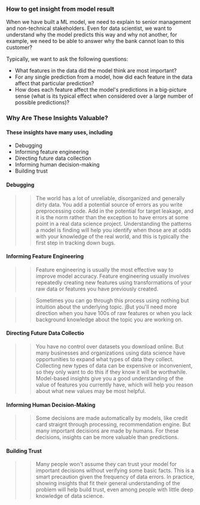 ###  How to get insight from model result


When we have built a ML model, we need to explain to senior management and non-technical stakeholders. Even for data scientist, we want to understand why the model predicts this way and why not another, for example, we need to be able to answer why the bank cannot loan to this customer?

Typically, we want to ask the following questions:

- What features in the data did the model think are most important?
- For any single prediction from a model, how did each feature in the data affect that particular prediction?
- How does each feature affect the model's predictions in a big-picture sense (what is its typical effect when considered over a large number of possible predictions)?

### Why Are These Insights Valuable?
#### These insights have many uses, including

- Debugging
- Informing feature engineering
- Directing future data collection
- Informing human decision-making
- Building trust

#### Debugging

>> The world has a lot of unreliable, disorganized and generally dirty data. You add a potential source of errors as you write preprocessing code. Add in the potential for target leakage, and it is the norm rather than the exception to have errors at some point in a real data science project. Understanding the patterns a model is finding will help you identify when those are at odds with your knowledge of the real world, and this is typically the first step in tracking down bugs.



#### Informing Feature Engineering

>> Feature engineering is usually the most effective way to improve model accuracy. Feature engineering usually involves repeatedly creating new features using transformations of your raw data or features you have previously created.

>> Sometimes you can go through this process using nothing but intuition about the underlying topic. jBut you'll need more direction when you have 100s of raw features or when you lack background knowledge about the topic you are working on.

#### Directing Future Data Collectio

>> You have no control over datasets you download online. But many businesses and organizations using data science have opportunities to expand what types of data they collect. Collecting new types of data can be expensive or inconvenient, so they only want to do this if they know it will be worthwhile. Model-based insights give you a good understanding of the value of features you currently have, which will help you reason about what new values may be most helpful.

#### Informing Human Decision-Making

>> Some decisions are made automatically by models, like credit card straignt through processing, recommendation engine. But many important decisions are made by humans. For these decisions, insights can be more valuable than predictions.


#### Building Trust

>> Many people won't assume they can trust your model for important decisions without verifying some basic facts. This is a smart precaution given the frequency of data errors. In practice, showing insights that fit their general understanding of the problem will help build trust, even among people with little deep knowledge of data science.

